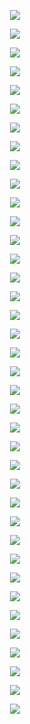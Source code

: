 <p align="center"> <img src= 'all_figs/Hyperplanes DLGN, Mode=1, Run = 1, Epoch = 00000, Step = 000.png' /> </p>
<p align="center"> <img src= 'all_figs/Hyperplanes DLGN, Mode=1, Run = 1, Epoch = 00200, Step = 010.png' /> </p>
<p align="center"> <img src= 'all_figs/Hyperplanes DLGN, Mode=1, Run = 1, Epoch = 00300, Step = 010.png' /> </p>
<p align="center"> <img src= 'all_figs/Hyperplanes DLGN, Mode=1, Run = 1, Epoch = 00400, Step = 010.png' /> </p>
<p align="center"> <img src= 'all_figs/Hyperplanes DLGN, Mode=1, Run = 1, Epoch = 00500, Step = 010.png' /> </p>
<p align="center"> <img src= 'all_figs/Hyperplanes DLGN, Mode=1, Run = 1, Epoch = 00600, Step = 010.png' /> </p>
<p align="center"> <img src= 'all_figs/Hyperplanes DLGN, Mode=1, Run = 1, Epoch = 00700, Step = 010.png' /> </p>
<p align="center"> <img src= 'all_figs/Hyperplanes DLGN, Mode=1, Run = 1, Epoch = 00800, Step = 010.png' /> </p>
<p align="center"> <img src= 'all_figs/Hyperplanes DLGN, Mode=1, Run = 1, Epoch = 00900, Step = 010.png' /> </p>
<p align="center"> <img src= 'all_figs/Hyperplanes DLGN, Mode=1, Run = 1, Epoch = 01000, Step = 010.png' /> </p>
<p align="center"> <img src= 'all_figs/Hyperplanes DLGN, Mode=1, Run = 1, Epoch = 02000, Step = 010.png' /> </p>
<p align="center"> <img src= 'all_figs/Hyperplanes DLGN, Mode=1, Run = 1, Epoch = 03000, Step = 010.png' /> </p>
<p align="center"> <img src= 'all_figs/Hyperplanes DLGN, Mode=1, Run = 1, Epoch = 04000, Step = 010.png' /> </p>
<p align="center"> <img src= 'all_figs/Hyperplanes DLGN, Mode=1, Run = 1, Epoch = 05000, Step = 010.png' /> </p>
<p align="center"> <img src= 'all_figs/Hyperplanes DLGN, Mode=1, Run = 1, Epoch = 06000, Step = 010.png' /> </p>
<p align="center"> <img src= 'all_figs/Hyperplanes DLGN, Mode=1, Run = 1, Epoch = 07000, Step = 010.png' /> </p>
<p align="center"> <img src= 'all_figs/Hyperplanes DLGN, Mode=1, Run = 1, Epoch = 08000, Step = 010.png' /> </p>
<p align="center"> <img src= 'all_figs/Hyperplanes DLGN, Mode=1, Run = 1, Epoch = 09000, Step = 010.png' /> </p>
<p align="center"> <img src= 'all_figs/Hyperplanes DLGN, Mode=1, Run = 1, Epoch = 10000, Step = 010.png' /> </p>
<p align="center"> <img src= 'all_figs/Hyperplanes DLGN, Mode=21, Run = 1, Epoch = 00000, Step = 000.png' /> </p>
<p align="center"> <img src= 'all_figs/Hyperplanes DLGN, Mode=21, Run = 1, Epoch = 00200, Step = 010.png' /> </p>
<p align="center"> <img src= 'all_figs/Hyperplanes DLGN, Mode=21, Run = 1, Epoch = 00300, Step = 010.png' /> </p>
<p align="center"> <img src= 'all_figs/Hyperplanes DLGN, Mode=21, Run = 1, Epoch = 00400, Step = 010.png' /> </p>
<p align="center"> <img src= 'all_figs/Hyperplanes DLGN, Mode=21, Run = 1, Epoch = 00500, Step = 010.png' /> </p>
<p align="center"> <img src= 'all_figs/Hyperplanes DLGN, Mode=21, Run = 1, Epoch = 00600, Step = 010.png' /> </p>
<p align="center"> <img src= 'all_figs/Hyperplanes DLGN, Mode=21, Run = 1, Epoch = 00700, Step = 010.png' /> </p>
<p align="center"> <img src= 'all_figs/Hyperplanes DLGN, Mode=21, Run = 1, Epoch = 00800, Step = 010.png' /> </p>
<p align="center"> <img src= 'all_figs/Hyperplanes DLGN, Mode=21, Run = 1, Epoch = 00900, Step = 010.png' /> </p>
<p align="center"> <img src= 'all_figs/Hyperplanes DLGN, Mode=21, Run = 1, Epoch = 01000, Step = 010.png' /> </p>
<p align="center"> <img src= 'all_figs/Hyperplanes DLGN, Mode=21, Run = 1, Epoch = 02000, Step = 010.png' /> </p>
<p align="center"> <img src= 'all_figs/Hyperplanes DLGN, Mode=21, Run = 1, Epoch = 03000, Step = 010.png' /> </p>
<p align="center"> <img src= 'all_figs/Hyperplanes DLGN, Mode=21, Run = 1, Epoch = 04000, Step = 010.png' /> </p>
<p align="center"> <img src= 'all_figs/Hyperplanes DLGN, Mode=21, Run = 1, Epoch = 05000, Step = 010.png' /> </p>
<p align="center"> <img src= 'all_figs/Hyperplanes DLGN, Mode=21, Run = 1, Epoch = 06000, Step = 010.png' /> </p>
<p align="center"> <img src= 'all_figs/Hyperplanes DLGN, Mode=21, Run = 1, Epoch = 07000, Step = 010.png' /> </p>
<p align="center"> <img src= 'all_figs/Hyperplanes DLGN, Mode=21, Run = 1, Epoch = 08000, Step = 010.png' /> </p>
<p align="center"> <img src= 'all_figs/Hyperplanes DLGN, Mode=21, Run = 1, Epoch = 09000, Step = 010.png' /> </p>
<p align="center"> <img src= 'all_figs/Hyperplanes DLGN, Mode=21, Run = 1, Epoch = 10000, Step = 010.png' /> </p>
